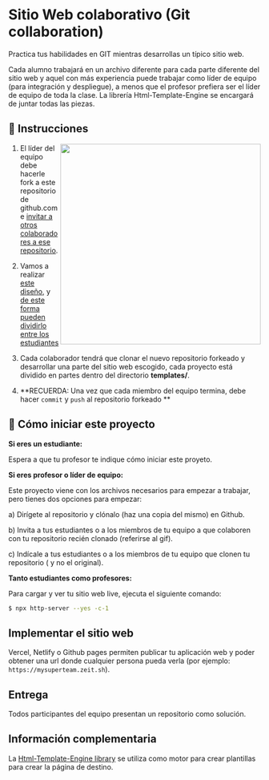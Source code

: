 # Sitio Web colaborativo (Git collaboration)

Practica tus habilidades en GIT mientras desarrollas un típico sitio web.

Cada alumno trabajará en un archivo diferente para cada parte diferente del sitio web y aquel con más experiencia puede trabajar como líder de equipo (para integración y despliegue), a menos que el profesor prefiera ser el líder de equipo de toda la clase. La librería Html-Template-Engine se encargará de juntar todas las piezas.


## 📝 Instrucciones

<img align="right" height="400" src="https://github.com/breatheco-de/exercise-collaborative-html-website/blob/master/website/designs/guide.jpg?raw=true" />

1. El líder del equipo debe hacerle fork a este repositorio de github.com e [invitar a otros colaboradores a ese repositorio](https://github.com/breatheco-de/exercise-git-collabration/blob/master/iOBmU5zYqA.gif).

2. Vamos a realizar [este diseño](https://raw.githubusercontent.com/breatheco-de/exercise-collaborative-html-website/master/website1/designs/thumb.jpg), y [de este forma pueden dividirlo entre los estudiantes](https://github.com/breatheco-de/exercise-collaborative-html-website/blob/master/website1/designs/guide.jpg?raw=true)

3. Cada colaborador tendrá que clonar el nuevo repositorio forkeado y desarrollar una parte del sitio web escogido, cada proyecto está dividido en partes dentro del directorio **templates/**.

4. **RECUERDA: Una vez que cada miembro del equipo termina, debe hacer `commit` y `push` al repositorio forkeado **

## 🌱  Cómo iniciar este proyecto


**Si eres un estudiante:**

Espera a que tu profesor te indique cómo iniciar este proyeto.

**Si eres profesor o líder de equipo:**


Este proyecto viene con los archivos necesarios para empezar a trabajar, pero tienes dos opciones para empezar:

a) Dirígete al repositorio y clónalo (haz una copia del mismo) en Github.


b) Invita a tus estudiantes o a los miembros de tu equipo a que colaboren con tu repositorio recién clonado (referirse al gif).

c) Indícale a tus estudiantes o a los miembros de tu equipo que clonen tu repositorio ( y no el original).

**Tanto estudiantes como profesores:**

Para cargar y ver tu sitio web live, ejecuta el siguiente comando:

```bash
$ npx http-server --yes -c-1
```

## Implementar el sitio web

Vercel, Netlify o Github pages permiten publicar tu aplicación web y poder obtener una url donde cualquier persona pueda verla (por ejemplo: `https://mysuperteam.zeit.sh`).

## Entrega

Todos participantes del equipo presentan un repositorio como solución.

## Información complementaria
La [Html-Template-Engine library](https://github.com/alesanchezr/html-template-engine) se utiliza como motor para crear plantillas para crear la página de destino.
